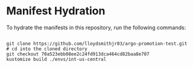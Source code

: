 
# Manifest Hydration

To hydrate the manifests in this repository, run the following commands:

```shell

git clone https://github.com/lloydsmithjr03/argo-promotion-test.git
# cd into the cloned directory
git checkout 70a523ebb08ee2c24fd913dca464cd82baa8e707
kustomize build ./envs/int-us-central
```